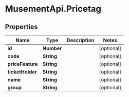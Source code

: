 # MusementApi.Pricetag

## Properties
Name | Type | Description | Notes
------------ | ------------- | ------------- | -------------
**id** | **Number** |  | [optional] 
**code** | **String** |  | [optional] 
**priceFeature** | **String** |  | [optional] 
**ticketHolder** | **String** |  | [optional] 
**name** | **String** |  | [optional] 
**group** | **String** |  | [optional] 


